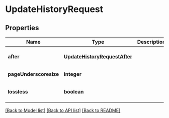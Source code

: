 # UpdateHistoryRequest

## Properties
Name | Type | Description | Notes
------------ | ------------- | ------------- | -------------
**after** | [**UpdateHistoryRequestAfter**](UpdateHistoryRequestAfter.md) |  | [optional] [default to null]
**pageUnderscoresize** | **integer** |  | [default to null]
**lossless** | **boolean** |  | [optional] [default to null]

[[Back to Model list]](../README.md#documentation-for-models) [[Back to API list]](../README.md#documentation-for-api-endpoints) [[Back to README]](../README.md)


